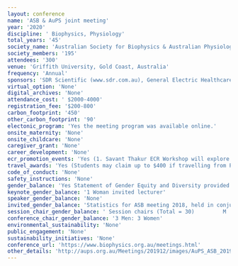 ```yaml
---
layout: conference 
name: 'ASB & AuPS joint meeting'
year: '2020'
discipline: ' Biophysics, Physiology'
total_years: '45'
society_name: 'Australian Society for Biophysics & Australian Physiological Society'
society_members: '195'
attendees: '300'
venue: 'Griffith University, Gold Coast, Australia'
frequency: 'Annual'
sponsors: 'SDR Scientific (www.sdr.com.au), General Electric Healthcare Life Sciences(GE), ADInstruments, AURORAScientific, APAC Scientific, Australian National University, MAWA (Medical Advances without animals), JGP (Journal of General Physiology)'
virtual_option: 'None'
digital_archives: 'None'
attendance_cost: ' $2000-4000'
registration_fee: '$200-800'
carbon_footprint: '450'
other_carbon_footprint: '90'
electonic_program: 'Yes the meeting program was available online.'
onsite_maternity: 'None'
onsite_childcare: 'None'
caregiver_grant: 'None'
career_development: 'None'
ecr_promotion_events: 'Yes (1. Savant Thakur ECR Workshop will explore some professional and personal adversities that we must overcome in the physiology research field. As students and ECRs, we often have high expectations of what success in the field requires - including high impact papers, grants, and competitive post-docs. In this workshop, we will spend some time discussing how to manage expectations and some strategies to approach our career planning. 2. The student and ECR mixer (Ticket purchase required)  3. Student and ECR Awards, Prizes & Travel Grants)'
travel_awards: 'Yes (Students may claim up to $400 if travelling from Perth, up to $100 if travelling from Sydney, or up to $250 if travelling from Adelaide, Brisbane, Gold Coast, Hobart, Melbourne or other regions.)'
code_of_conduct: 'None'
safety_instructions: 'None'
gender_balance: 'Yes Statement of Gender Equity and Diversity provided'
keynote_gender_balance: '1 Woman invited lecturer'
speaker_gender_balance: 'None'
invited_gender_balance: 'Statistics for ASB meeting 2018, held in conjunction with the Asian Biophysics Association                                                           Male              Female  Invited speakers (Total = 46)           48percent                  52percent  Speakers selected from abstracts (Total = 40) 65percent                  35percent '
session_chair_gender_balance: ' Session chairs (Total = 30)         M  57percent       : W  43percent'
conference_chair_gender_balance: '3 Men: 3 Women'
environmental_sustainability: 'None'
public_engagement: 'None'
sustainability_initiatives: 'None'
conference_url: 'https://www.biophysics.org.au/meetings.html'
other_details: 'http://aups.org.au/Meetings/201912/images/AuPS_ASB_2019percent20Conferencepercent20handbook.pdf'
---
```

